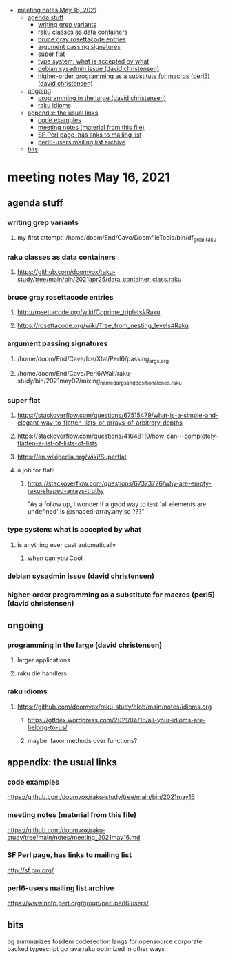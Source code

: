 - [meeting notes May 16, 2021](#org5bffb05)
  - [agenda stuff](#orgc6703e8)
    - [writing grep variants](#org78c5888)
    - [raku classes as data containers](#org4340fd5)
    - [bruce gray rosettacode entries](#orgde920eb)
    - [argument passing signatures](#org19bef18)
    - [super flat](#orgdadf9bb)
    - [type system: what is accepted by what](#org8c7d514)
    - [debian sysadmin issue (david christensen)](#org54782fc)
    - [higher-order programming as a substitute for macros (perl5)  (david christensen)](#orgc644d9f)
  - [ongoing](#orge556b6e)
    - [programming in the large (david christensen)](#org138bd54)
    - [raku idioms](#org1476dfa)
  - [appendix: the usual links](#org63a68a4)
    - [code examples](#org70ff116)
    - [meeting notes (material from this file)](#orge7672da)
    - [SF Perl page, has links to mailing list](#org5d3f3ba)
    - [perl6-users mailing list archive](#org168c3bd)
  - [bits](#orgb075381)


<a id="org5bffb05"></a>

# meeting notes May 16, 2021


<a id="orgc6703e8"></a>

## agenda stuff


<a id="org78c5888"></a>

### writing grep variants

1.  my first attempt: /home/doom/End/Cave/DoomfileTools/bin/df<sub>grep.raku</sub>


<a id="org4340fd5"></a>

### raku classes as data containers

1.  <https://github.com/doomvox/raku-study/tree/main/bin/2021apr25/data_container_class.raku>


<a id="orgde920eb"></a>

### bruce gray rosettacode entries

1.  <http://rosettacode.org/wiki/Coprime_triplets#Raku>

2.  <https://rosettacode.org/wiki/Tree_from_nesting_levels#Raku>


<a id="org19bef18"></a>

### argument passing signatures

1.  /home/doom/End/Cave/Ice/Xtal/Perl6/passing<sub>args.org</sub>

2.  /home/doom/End/Cave/Perl6/Wall/raku-study/bin/2021may02/mixing<sub>named</sub><sub>args</sub><sub>and</sub><sub>positional</sub><sub>ones.raku</sub>


<a id="orgdadf9bb"></a>

### super flat

1.  <https://stackoverflow.com/questions/67515479/what-is-a-simple-and-elegant-way-to-flatten-lists-or-arrays-of-arbitrary-depths>

2.  <https://stackoverflow.com/questions/41648119/how-can-i-completely-flatten-a-list-of-lists-of-lists>

3.  <https://en.wikipedia.org/wiki/Superflat>

4.  a job for flat?

    1.  <https://stackoverflow.com/questions/67373726/why-are-empty-raku-shaped-arrays-truthy>
    
        "As a follow up, I wonder if a good way to test 'all elements are undefined' is @shaped-array.any.so ???"


<a id="org8c7d514"></a>

### type system: what is accepted by what

1.  is anything ever cast automatically

    1.  when can you Cool


<a id="org54782fc"></a>

### debian sysadmin issue (david christensen)


<a id="orgc644d9f"></a>

### higher-order programming as a substitute for macros (perl5)  (david christensen)


<a id="orge556b6e"></a>

## ongoing


<a id="org138bd54"></a>

### programming in the large (david christensen)

1.  larger applications

2.  raku die handlers


<a id="org1476dfa"></a>

### raku idioms

1.  <https://github.com/doomvox/raku-study/blob/main/notes/idioms.org>

    1.  <https://gfldex.wordpress.com/2021/04/16/all-your-idioms-are-belong-to-us/>
    
    2.  maybe: favor methods over functions?


<a id="org63a68a4"></a>

## appendix: the usual links


<a id="org70ff116"></a>

### code examples

<https://github.com/doomvox/raku-study/tree/main/bin/2021may16>


<a id="orge7672da"></a>

### meeting notes (material from this file)

<https://github.com/doomvox/raku-study/tree/main/notes/meeting_2021may16.md>


<a id="org5d3f3ba"></a>

### SF Perl page, has links to mailing list

<http://sf.pm.org/>


<a id="org168c3bd"></a>

### perl6-users mailing list archive

<https://www.nntp.perl.org/group/perl.perl6.users/>


<a id="orgb075381"></a>

## bits

bg summarizes fosdem codesection langs for opensource corporate backed typescript go java raku optimized in other ways

